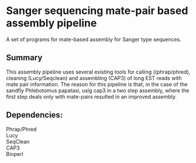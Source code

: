 # Sanger sequencing mate-pair based assembly pipeline
 A set of programs for mate-based assembly for Sanger type sequences. 
## Summary
This assembly pipeline uses several existing tools for calling ((phrap/phred),  cleaning (Lucy/Seqclean) and assembling (CAP3) of long EST reads with mate pair information. The reason for this pipeline is that, in the case of the sandfly Phlebotomus papatasi, usig cap3 in a two step assembly, where the first step deals only with mate-pairs resulted in an improved assembly.

## Dependencies:
Phrap/Phred <br>
Lucy <br>
SeqClean <br>
CAP3 <br>
Bioperl <br>

### 
